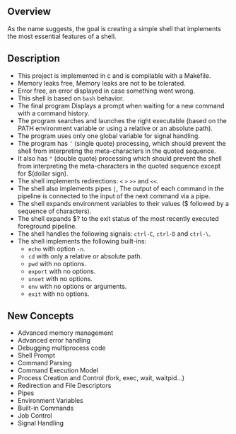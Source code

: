 ## Overview

As the name suggests, the goal is creating a simple shell that implements the most essential features of a shell.

## Description

-   This project is implemented in c and is compilable with a Makefile.
-   Memory leaks free, Memory leaks are not to be tolerated.
-   Error free, an error displayed in case something went wrong.
-   This shell is based on `bash` behavior.
-   The final program Displays a prompt when waiting for a new command with a command history.
-   The program searches and launches the right executable (based on the PATH environment variable or using a relative or an absolute path).
-   The program uses only one global variable for signal handling.
-   The program has `’` (single quote) processing, which should prevent the shell from interpreting the meta-characters in the quoted sequence.
-   It also has `"` (double quote) processing which should prevent the shell from interpreting the meta-characters in the quoted sequence except for $(dollar sign).
-   The shell implements redirections: `<` `>` `>>` and `<<`.
-   The shell also implements pipes `|`, The output of each command in the pipeline is connected to the input of the next command via a pipe.
-   The shell expands environment variables to their values ($ followed by a sequence of characters).
-   The shell expands $? to the exit status of the most recently executed foreground pipeline.
-   The shell handles the following signals: `ctrl-C`, `ctrl-D` and `ctrl-\`.
-   The shell implements the following built-ins:
    -   `echo` with option `-n`.
    -   `cd` with only a relative or absolute path.
    -   `pwd` with no options.
    -   `export` with no options.
    -   `unset` with no options.
    -   `env` with no options or arguments.
    -   `exit` with no options.

## New Concepts

-   Advanced memory management
-   Advanced error handling
-   Debugging multiprocess code
-   Shell Prompt
-   Command Parsing
-   Command Execution Model
-   Process Creation and Control (fork, exec, wait, waitpid...)
-   Redirection and File Descriptors
-   Pipes
-   Environment Variables
-   Built-in Commands
-   Job Control
-   Signal Handling
